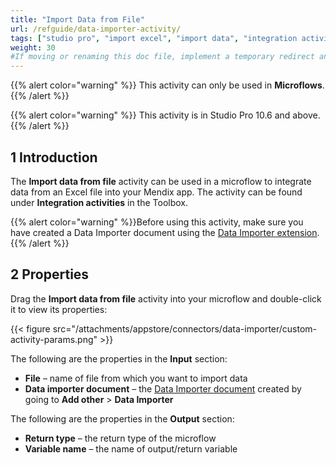 ```yaml
---
title: "Import Data from File"
url: /refguide/data-importer-activity/
tags: ["studio pro", "import excel", "import data", "integration activity"]
weight: 30
#If moving or renaming this doc file, implement a temporary redirect and let the respective team know they should update the URL in the product. See Mapping to Products for more details.
---
```


{{% alert color="warning" %}}
This activity can only be used in **Microflows**.
{{% /alert %}}

{{% alert color="warning" %}}
This activity is in Studio Pro 10.6 and above.
{{% /alert %}}

## 1 Introduction

The **Import data from file** activity can be used in a microflow to integrate data from an Excel file into your Mendix app. The activity can be found under **Integration activities** in the Toolbox.

{{% alert color="warning" %}}Before using this activity, make sure you have created a Data Importer document using the [Data Importer extension](/refgide/data-importer/).{{% /alert %}}

## 2  Properties

Drag the **Import data from file** activity into your microflow and double-click it to view its properties:

{{< figure src="/attachments/appstore/connectors/data-importer/custom-activity-params.png" >}}

The following are the properties in the **Input** section:

* **File** – name of file from which you want to import data
* **Data importer document** – the [Data Importer document](/refguide/data-importer/) created by going to **Add other** > **Data Importer**

The following are the properties in the **Output** section:

* **Return type** – the return type of the microflow
* **Variable name** – the name of output/return variable
